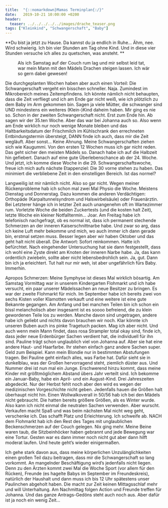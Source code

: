 ```yaml
---
title:  "{::nomarkdown}Mamas Terminplan{:/}"
date:   2019-10-21 10:00:00 +0200
header:
  teaser: ../../../../../images/drache_teaser.png
tags: ["Kleinkind", "Schwangerschaft", "Baby"]
---
```


**Du bist ja jetzt zu Hause. Da kannst du ja endlich in Ruhe... Ähm, nee. Wird schwierig. Ich bin vier Stunden am Tag ohne Kind. Und in diese vier Stunden versuche ich alles zu quetschen, was ansteht. **

<figure>
  <img src="../../../../../images/drache.png" alt="">
  <figcaption>Als ich Samstag auf der Couch rum lag und mir selbst leid tat, war mein Mann mit den Mädels Drachen steigen lassen. Ich wär so gern dabei gewesen!</figcaption>
</figure>

Die durchgeplanten Wochen haben aber auch einen Vorteil: Die Schwangerschaft vergeht ein bisschen schneller. Naja. Zumindest im Mikrobereich meines Zeitempfindens. Ich könnte nämlich nicht behaupten, dass die Zeit verfliegt und ich am Ende gar nicht weiß, wie ich plötzlich zu dem Baby im Arm gekommen bin. Sagen ja viele Mütter, die schwanger sind UND mindestens ein weiteres (Klein-)Kind daheim haben. Mir ging es nie so. Schon in der zweiten Schwangerschaft nicht. Erst zum Ende hin. Ab sagen wir der 35.ten Woche. Aber das war bei Johanna auch so. Also wenn am Ende wirklich nur noch wenige Monate bleiben und das Haltbarkeitsdatum der Frischmilch im Kühlschrank den errechneten Entbindungstermin übersteigt, DANN finde ich auch, dass mir die Zeit wegläuft. Aber sonst… Keine Ahnung. Meine Schwangerschaften ziehen sich wie Kaugummi. Von den ersten 12 Wochen muss ich gar nicht reden. Das geht sicher den meisten Mädels so. Danach habe ich auf die Halbzeit hin gefiebert. Danach auf eine gute Überlebenschance ab der 24. Woche. Und jetzt, ich komme diese Woche in die 29. Schwangerschaftswoche, freue ich mich aufs nächste Etappenziel: Die 30 vorne stehen zu haben. Das minimiert die verbliebene Zeit in den einstelligen Bereich. Ist das normel?

Langweilig ist mir nämlich nicht. Also so gar nicht. Wegen meiner Rückenprobleme hab ich schon mal zwei Mal Physio die Woche. Meistens Dienstag und Donnerstag. Dazu kommen die anderen Verdächtigen: Orthopäde (Karpaltunnelsyndrom und Halswirbelsäule) oder Frauenärztin. Bei Letzterer hänge ich in letzter Zeit auch unangenehm oft im Wartezimmer rum. Vorletzte Woche die beiden Zuckertests (und die kosten halt Zeit), letzte Woche ein kleiner Notfalltermin… Joar. Am Freitag habe ich telefonisch nachgefragt, ob es normal ist, dass ich permanent stechende Schmerzen an der inneren Kaiserschnittnarbe habe. Und zwar so arg, dass ich keine Luft mehr bekomme und mich, wo auch immer ich dann gerade bin, erstmal setzen muss. Besser legen aber wir haben Oktober und das geht halt nicht überall. Die Antwort: Sofort reinkommen. Hatte ich befürchtet. Nach eingehender Untersuchung hat sie dann festgestellt, dass ich wohl eine Zyste direkt am Knoten der inneren Narbe habe. Ja, das kann ordentlich zwiebeln, sollte aber nicht lebensbedrohlich sein. Ja, gut. Dann bin ich ja erleichtert. Tut halt nur mir weh, ist aber ungefährlich fürs Baby. Immerhin. 

Apropos Schmerzen: Meine Symphyse ist dieses Mal wirklich bösartig. Am Samstag Vormittag war in unserem Kindergarten Flohmarkt und ich habe versucht, ein paar unserer Mädelssachen an neue Besitzer zu bringen. Es war der zweite Flohmarkt für mich. Im September habe ich bereits zwei von sechs Kisten voller Klamotten verkauft und eine weitere ist eine gute Bekannte gegangen. Am Anfang und bei manchen Teilen bin ich schon ein bissl melancholisch aber insgesamt ist es soooo befreiend, die zu klein gewordenen Teile los zu werden. Manche davon sind ungetragen, andere habe ich geliebt und nichts davon brauchen wir noch. Klar könnte ich unseren Buben auch ins pinke Tragetuch packen. Mag ich aber nicht. Und auch wenn mein Mann findet, dass rosa Strampler total okay sind, finde ich, dass jeder neue Erdenbürger Sachen verdient hat, die individuell für ihn sind. Pauline trägt schon unglaublich viel von Johanna auf. Aber sie hat eine andere Haut- und Haarfarbe. Ihr stehen einfach ganz andere Sachen super. Geld zum Beispiel. Kann mein Blondie nur in bestimmten Abstufungen tragen. Bei Pauline geht einfach alles, was Farbe hat. Dafür sieht sie in dunkelblau, was der Großen hervorragend steht, ziemlich düster aus. Und Nummer drei ist nun mal ein Junge. Erschwerend hinzu kommt, dass meine Kinder mit größtmöglichem Abstand übers Jahr verteilt sind. Ich bekomme ein Januar-Baby, habe ein April- und ein August-Kind. Drei Jahreszeiten abgedeckt. Nur der Herbst fehlt noch aber den wird es wegen der medizinischen Vorgeschichte nicht geben. Jedenfalls hauen die Größen halt überhaupt nicht hin. Einen Wollwalkoverall in 50/56 hab ich bei den Mädels nicht gebraucht. Die hatten bereits größere Größen, als es Winter wurde. Also kann ich nicht einmal die neutralen Sachen verwenden. Aber wurscht. Verkaufen macht Spaß und was beim nächsten Mal nicht weg geht, verschenke ich. Das schafft Platz und Erleichterung. Ich schweife ab. NACH dem Flohmarkt hab ich den Rest des Tages mit unglaublichen Beckenschmerzen auf der Couch gelegen. Nix ging mehr. Meine Beine waren taub, die Sitzbeinhöcker haben gebrannt und jede Bewegung war eine Tortur. Gesten war es dann immer noch nicht gut aber dann hilft moderat laufen. Und heute geht’s wieder einigermaßen. 

Ich gehe stark davon aus, dass meine körperlichen Unzulänglichkeiten einen großen Teil dazu beitragen, dass mir die Schwangerschaft so lang vorkommt. An mangelnder Beschäftigung wird’s jedenfalls nicht liegen. Denn zu den Ärzten kommt zwei Mal die Woche Sport (vor allem für den Rücken), Freunde (es hagelte Babys im September im Freundeskreis), natürlich der Haushalt und dann muss ich bis 12 Uhr spätestens unser Paulinchen abgeholt haben. Die macht zur Zeit keinen Mittagsschlaf mehr und will Unterhaltung. Am Nachmittag folgen Action und Freunde treffen für Johanna. Und das ganze Antrags-Gedöns steht auch noch aus. Aber dafür ist ja noch ein wenig Zeit…   







  



  











 















 












   






































